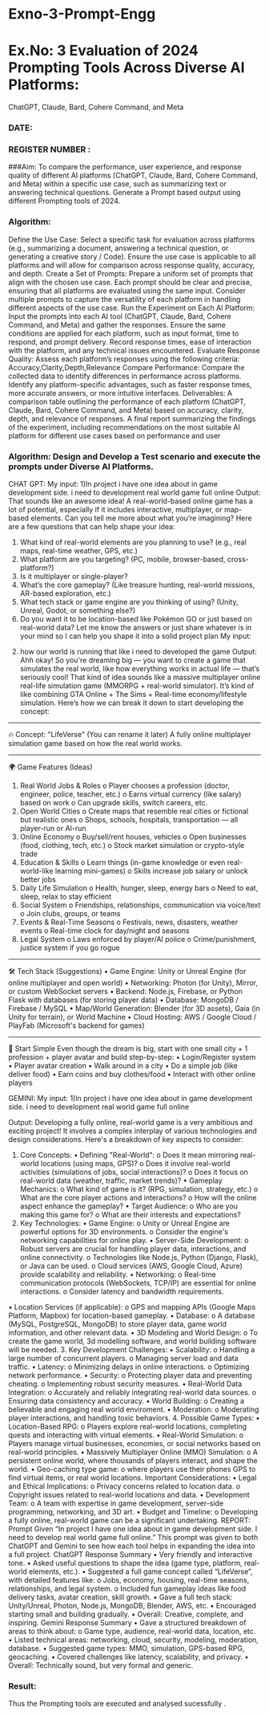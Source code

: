 # Exno-3-Prompt-Engg

# Ex.No: 3 	Evaluation of 2024 Prompting Tools Across Diverse AI Platforms: 
ChatGPT, Claude, Bard, Cohere Command, and Meta 
### DATE:                                                                            
### REGISTER NUMBER : 
 
###Aim:
To compare the performance, user experience, and response quality of different AI platforms (ChatGPT, Claude, Bard, Cohere Command, and Meta) within a specific use case, such as summarizing text or answering technical questions. Generate a Prompt based output using different Prompting tools of 2024.

### Algorithm:
Define the Use Case:
Select a specific task for evaluation across platforms (e.g., summarizing a document, answering a technical question, or generating a creative story / Code).
Ensure the use case is applicable to all platforms and will allow for comparison across response quality, accuracy, and depth.
Create a Set of Prompts:
Prepare a uniform set of prompts that align with the chosen use case.
Each prompt should be clear and precise, ensuring that all platforms are evaluated using the same input.
Consider multiple prompts to capture the versatility of each platform in handling different aspects of the use case.
Run the Experiment on Each AI Platform:
Input the prompts into each AI tool (ChatGPT, Claude, Bard, Cohere Command, and Meta) and gather the responses.
Ensure the same conditions are applied for each platform, such as input format, time to respond, and prompt delivery.
Record response times, ease of interaction with the platform, and any technical issues encountered.
Evaluate Response Quality:
Assess each platform’s responses using the following criteria: Accuracy,Clarity,Depth,Relevance 
Compare Performance:
Compare the collected data to identify differences in performance across platforms.
Identify any platform-specific advantages, such as faster response times, more accurate answers, or more intuitive interfaces.
Deliverables:
A comparison table outlining the performance of each platform (ChatGPT, Claude, Bard, Cohere Command, and Meta) based on accuracy, clarity, depth, and relevance of responses.
A final report summarizing the findings of the experiment, including recommendations on the most suitable AI platform for different use cases based on performance and user 


### Algorithm: Design and Develop a Test scenario and execute the prompts under Diverse AI Platforms.
CHAT GPT:
My input:
1)In project i have one idea about in game development side. i need to development real world game full online
Output:
That sounds like an awesome idea! A real-world-based online game has a lot of potential, especially if it includes interactive, multiplayer, or map-based elements. Can you tell me more about what you’re imagining?
Here are a few questions that can help shape your idea:
1.	What kind of real-world elements are you planning to use? (e.g., real maps, real-time weather, GPS, etc.)
2.	What platform are you targeting? (PC, mobile, browser-based, cross-platform?)
3.	Is it multiplayer or single-player?
4.	What’s the core gameplay? (Like treasure hunting, real-world missions, AR-based exploration, etc.)
5.	What tech stack or game engine are you thinking of using? (Unity, Unreal, Godot, or something else?)
6.	Do you want it to be location-based like Pokémon GO or just based on real-world data?
Let me know the answers or just share whatever is in your mind so I can help you shape it into a solid project plan
My input:
2) how our world is running that like i need to developed the game
Output:
Ahh okay! So you're dreaming big — you want to create a game that simulates the real world, like how everything works in actual life — that’s seriously cool!
That kind of idea sounds like a massive multiplayer online real-life simulation game (MMORPG + real-world simulator). It’s kind of like combining GTA Online + The Sims + Real-time economy/lifestyle simulation.
Here’s how we can break it down to start developing the concept:
________________________________________
🔥 Concept: "LifeVerse" (You can rename it later)
A fully online multiplayer simulation game based on how the real world works.
________________________________________
🌍 Game Features (Ideas)
1.	Real World Jobs & Roles
o	Player chooses a profession (doctor, engineer, police, teacher, etc.)
o	Earns virtual currency (like salary) based on work
o	Can upgrade skills, switch careers, etc.
2.	Open World Cities
o	Create maps that resemble real cities or fictional but realistic ones
o	Shops, schools, hospitals, transportation — all player-run or AI-run
3.	Online Economy
o	Buy/sell/rent houses, vehicles
o	Open businesses (food, clothing, tech, etc.)
o	Stock market simulation or crypto-style trade
4.	Education & Skills
o	Learn things (in-game knowledge or even real-world-like learning mini-games)
o	Skills increase job salary or unlock better jobs
5.	Daily Life Simulation
o	Health, hunger, sleep, energy bars
o	Need to eat, sleep, relax to stay efficient
6.	Social System
o	Friendships, relationships, communication via voice/text
o	Join clubs, groups, or teams
7.	Events & Real-Time Seasons
o	Festivals, news, disasters, weather events
o	Real-time clock for day/night and seasons
8.	Legal System
o	Laws enforced by player/AI police
o	Crime/punishment, justice system if you go rogue
________________________________________
🛠️ Tech Stack (Suggestions)
•	Game Engine: Unity or Unreal Engine (for online multiplayer and open world)
•	Networking: Photon (for Unity), Mirror, or custom WebSocket servers
•	Backend: Node.js, Firebase, or Python Flask with databases (for storing player data)
•	Database: MongoDB / Firebase / MySQL
•	Map/World Generation: Blender (for 3D assets), Gaia (in Unity for terrain), or World Machine
•	Cloud Hosting: AWS / Google Cloud / PlayFab (Microsoft's backend for games)
________________________________________
🧠 Start Simple
Even though the dream is big, start with one small city + 1 profession + player avatar and build step-by-step:
•	Login/Register system
•	Player avatar creation
•	Walk around in a city
•	Do a simple job (like deliver food)
•	Earn coins and buy clothes/food
•	Interact with other online players

GEMINI:
My input:
1)In project i have one idea about in game development side. i need to development real world game full online


Output:
Developing a fully online, real-world game is a very ambitious and exciting project! It involves a complex interplay of various technologies and design considerations. Here's a breakdown of key aspects to consider:
1. Core Concepts:
•	Defining "Real-World": 
o	Does it mean mirroring real-world locations (using maps, GPS)?
o	Does it involve real-world activities (simulations of jobs, social interactions)?
o	Does it focus on real-world data (weather, traffic, market trends)?
•	Gameplay Mechanics: 
o	What kind of game is it? (RPG, simulation, strategy, etc.)
o	What are the core player actions and interactions?
o	How will the online aspect enhance the gameplay?
•	Target Audience: 
o	Who are you making this game for?
o	What are their interests and expectations?
2. Key Technologies:
•	Game Engine: 
o	Unity or Unreal Engine are powerful options for 3D environments.
o	Consider the engine's networking capabilities for online play.
•	Server-Side Development: 
o	Robust servers are crucial for handling player data, interactions, and online connectivity.
o	Technologies like Node.js, Python (Django, Flask), or Java can be used.
o	Cloud services (AWS, Google Cloud, Azure) provide scalability and reliability.
•	Networking: 
o	Real-time communication protocols (WebSockets, TCP/IP) are essential for online interactions.
o	Consider latency and bandwidth requirements.

•	Location Services (if applicable): 
o	GPS and mapping APIs (Google Maps Platform, Mapbox) for location-based gameplay.
•	Database: 
o	A database (MySQL, PostgreSQL, MongoDB) to store player data, game world information, and other relevant data.
•	3D Modeling and World Design: 
o	To create the game world, 3d modelling software, and world building software will be needed.
3. Key Development Challenges:
•	Scalability: 
o	Handling a large number of concurrent players.
o	Managing server load and data traffic.
•	Latency: 
o	Minimizing delays in online interactions.
o	Optimizing network performance.
•	Security: 
o	Protecting player data and preventing cheating.
o	Implementing robust security measures.
•	Real-World Data Integration: 
o	Accurately and reliably integrating real-world data sources.
o	Ensuring data consistency and accuracy.
•	World Building: 
o	Creating a believable and engaging real world enviroment.
•	Moderation: 
o	Moderating player interactions, and handling toxic behaviors.
4. Possible Game Types:
•	Location-Based RPG: 
o	Players explore real-world locations, completing quests and interacting with virtual elements.
•	Real-World Simulation: 
o	Players manage virtual businesses, economies, or social networks based on real-world principles.
•	Massively Multiplayer Online (MMO) Simulation: 
o	A persistent online world, where thousands of players interact, and shape the world.
•	Geo-caching type game: 
o	where players use their phones GPS to find virtual items, or real world locations.
Important Considerations:
•	Legal and Ethical Implications: 
o	Privacy concerns related to location data.
o	Copyright issues related to real-world locations and data.
•	Development Team: 
o	A team with expertise in game development, server-side programming, networking, and 3D art.
•	Budget and Timeline: 
o	Developing a fully online, real-world game can be a significant undertaking.
REPORT:
Prompt Given
“In project I have one idea about in game development side. I need to develop real world game full online.”
This prompt was given to both ChatGPT and Gemini to see how each tool helps in expanding the idea into a full project.
ChatGPT Response Summary
•	Very friendly and interactive tone.
•	Asked useful questions to shape the idea (game type, platform, real-world elements, etc.).
•	Suggested a full game concept called “LifeVerse”, with detailed features like:
o	Jobs, economy, housing, real-time seasons, relationships, and legal system.
o	Included fun gameplay ideas like food delivery tasks, avatar creation, skill growth.
•	Gave a full tech stack: Unity/Unreal, Photon, Node.js, MongoDB, Blender, AWS, etc.
•	Encouraged starting small and building gradually.
•	Overall: Creative, complete, and inspiring.
Gemini Response Summary
•	Gave a structured breakdown of areas to think about:
o	Game type, audience, real-world data, location, etc.
•	Listed technical areas: networking, cloud, security, modeling, moderation, database.
•	Suggested game types: MMO, simulation, GPS-based RPG, geocaching.
•	Covered challenges like latency, scalability, and privacy.
•	Overall: Technically sound, but very formal and generic.























### Result:
Thus the Prompting tools are executed and analysed sucessfully .

